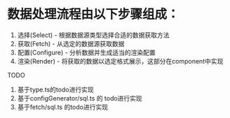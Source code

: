 
 # 数据处理流程由以下步骤组成：
 1. 选择(Select) - 根据数据源类型选择合适的数据获取方法
 2. 获取(Fetch) - 从选定的数据源获取数据
 3. 配置(Configure) - 分析数据并生成适当的渲染配置
 4. 渲染(Render) - 将获取的数据以选定格式展示，这部分在component中实现



TODO
1. 基于type.ts的todo进行实现
2. 基于configGenerator/sql.ts 的 todo进行实现
3. 基于fetch/sql.ts 的todo进行实现